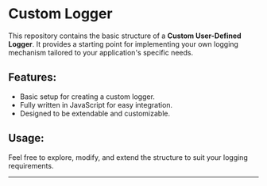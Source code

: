 # Custom Logger

This repository contains the basic structure of a **Custom User-Defined Logger**. It provides a starting point for implementing your own logging mechanism tailored to your application's specific needs.

## Features:
- Basic setup for creating a custom logger.
- Fully written in JavaScript for easy integration.
- Designed to be extendable and customizable.

## Usage:
Feel free to explore, modify, and extend the structure to suit your logging requirements.

---

